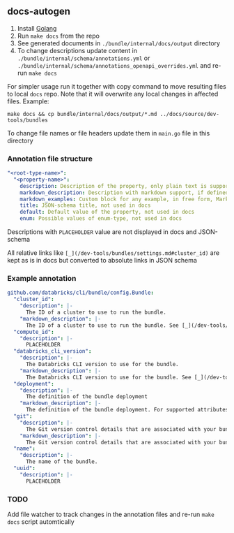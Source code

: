 ## docs-autogen

1. Install [Golang](https://go.dev/doc/install)
2. Run `make docs` from the repo
3. See generated documents in `./bundle/internal/docs/output` directory
4. To change descriptions update content in `./bundle/internal/schema/annotations.yml` or `./bundle/internal/schema/annotations_openapi_overrides.yml` and re-run `make docs`

For simpler usage run it together with copy command to move resulting files to local `docs` repo. Note that it will overwrite any local changes in affected files. Example:

```
make docs && cp bundle/internal/docs/output/*.md ../docs/source/dev-tools/bundles
```

To change file names or file headers update them in `main.go` file in this directory

### Annotation file structure

```yaml
"<root-type-name>":
  "<property-name>":
    description: Description of the property, only plain text is supported
    markdown_description: Description with markdown support, if defined it will override the value in docs and in JSON-schema
    markdown_examples: Custom block for any example, in free form, Markdown is supported
    title: JSON-schema title, not used in docs
    default: Default value of the property, not used in docs
    enum: Possible values of enum-type, not used in docs
```

Descriptions with `PLACEHOLDER` value are not displayed in docs and JSON-schema

All relative links like `[_](/dev-tools/bundles/settings.md#cluster_id)` are kept as is in docs but converted to absolute links in JSON schema

### Example annotation

```yaml
github.com/databricks/cli/bundle/config.Bundle:
  "cluster_id":
    "description": |-
      The ID of a cluster to use to run the bundle.
    "markdown_description": |-
      The ID of a cluster to use to run the bundle. See [_](/dev-tools/bundles/settings.md#cluster_id).
  "compute_id":
    "description": |-
      PLACEHOLDER
  "databricks_cli_version":
    "description": |-
      The Databricks CLI version to use for the bundle.
    "markdown_description": |-
      The Databricks CLI version to use for the bundle. See [_](/dev-tools/bundles/settings.md#databricks_cli_version).
  "deployment":
    "description": |-
      The definition of the bundle deployment
    "markdown_description": |-
      The definition of the bundle deployment. For supported attributes, see [_](#deployment) and [_](/dev-tools/bundles/deployment-modes.md).
  "git":
    "description": |-
      The Git version control details that are associated with your bundle.
    "markdown_description": |-
      The Git version control details that are associated with your bundle. For supported attributes, see [_](#git) and [_](/dev-tools/bundles/settings.md#git).
  "name":
    "description": |-
      The name of the bundle.
  "uuid":
    "description": |-
      PLACEHOLDER
```

### TODO

Add file watcher to track changes in the annotation files and re-run `make docs` script automtically
